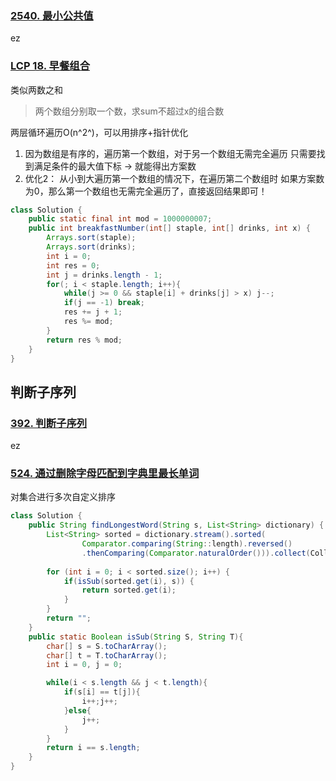 ### [2540. 最小公共值](https://leetcode.cn/problems/minimum-common-value/)

ez

### [LCP 18. 早餐组合](https://leetcode.cn/problems/2vYnGI/)

类似两数之和

> 两个数组分别取一个数，求sum不超过x的组合数

两层循环遍历O(n^2^)，可以用排序+指针优化

1. 因为数组是有序的，遍历第一个数组，对于另一个数组无需完全遍历
    只需要找到满足条件的最大值下标 → 就能得出方案数
2. 优化2： 从小到大遍历第一个数组的情况下，在遍历第二个数组时
    如果方案数为0，那么第一个数组也无需完全遍历了，直接返回结果即可！

```java
class Solution {
    public static final int mod = 1000000007;
    public int breakfastNumber(int[] staple, int[] drinks, int x) {
        Arrays.sort(staple);
        Arrays.sort(drinks);
        int i = 0;
        int res = 0;
        int j = drinks.length - 1;
        for(; i < staple.length; i++){
            while(j >= 0 && staple[i] + drinks[j] > x) j--;
            if(j == -1) break;
            res += j + 1;
            res %= mod;
        }
        return res % mod;
    }
}
```

## 判断子序列

### [392. 判断子序列](https://leetcode.cn/problems/is-subsequence/)

ez

### [524. 通过删除字母匹配到字典里最长单词](https://leetcode.cn/problems/longest-word-in-dictionary-through-deleting/)

对集合进行多次自定义排序

```java
class Solution {
    public String findLongestWord(String s, List<String> dictionary) {
        List<String> sorted = dictionary.stream().sorted(
                Comparator.comparing(String::length).reversed()
                .thenComparing(Comparator.naturalOrder())).collect(Collectors.toList());
       
        for (int i = 0; i < sorted.size(); i++) {
            if(isSub(sorted.get(i), s)) {
                return sorted.get(i);
            }
        }
        return "";
    }
    public static Boolean isSub(String S, String T){
        char[] s = S.toCharArray();
        char[] t = T.toCharArray();
        int i = 0, j = 0;

        while(i < s.length && j < t.length){
            if(s[i] == t[j]){
                i++;j++;
            }else{
                j++;
            }
        }
        return i == s.length;
    }
}
```



